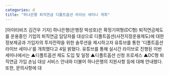 ```yaml
---
categories: d
title: "하나은행 퇴직연금 디폴트옵션 라이브 세미나 개최"
---
```

[아이티비즈 김건우 기자] 하나은행(은행장 박성호)은 확정기여형(DC형) 퇴직연금제도를 운용중인 기업의 퇴직연금 담당자를 대상으로 디폴트옵션(사전지정운용제도)에 대한 정보제공과 가입자의 투자전략을 위한 솔루션을 제시하고자 유튜브를 통한 &#39;디폴트옵션 라이브 세미나&#39;를 개최했다고 4일 밝혔다. 유튜브를 통해 실시간 라이브로 진행된 이번 세미나에서는 ▲디폴트옵션 제도 도입 및 일정 ▲디폴트옵션 신청 프로세스 ▲DC형 퇴직연금 가입 손님 대상 서비스 안내와 더불어 하나은행의 지원사항 등에 대해 안내했다. 또한, 문의사항에 대